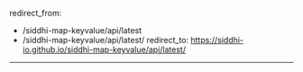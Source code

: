 redirect_from:
  - /siddhi-map-keyvalue/api/latest
  - /siddhi-map-keyvalue/api/latest/
redirect_to: https://siddhi-io.github.io/siddhi-map-keyvalue/api/latest/
---
